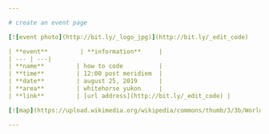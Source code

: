 ```yaml
---

# create an event page 

[![event photo](http://bit.ly/_logo_jpg)](http://bit.ly/_edit_code)

| **event**         | **information**     |
| --- | ---| 
| **name**         | how to code          | 
| **time**         | 12:00 post meridiem  | 
| **date**         | august 25, 2019      |
| **area**         | whitehorse yukon     | 
| **link**         | [url address](http://bit.ly/_edit_code) |

[![map](https://upload.wikimedia.org/wikipedia/commons/thumb/3/3b/World_Map_1689.JPG/500px-World_Map_1689.JPG)](http://bit.ly/_edit_code) 

---
```

